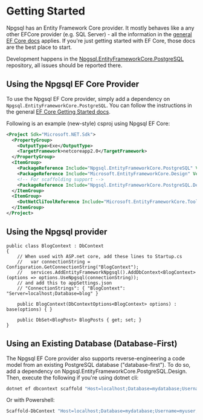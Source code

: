 # Getting Started

Npgsql has an Entity Framework Core provider. It mostly behaves like a any other EFCore provider (e.g. SQL Server) - all the information in the [general EF Core docs](https://docs.microsoft.com/en-us/ef/core/index) applies. If you're just getting started with EF Core, those docs are the best place to start.

Development happens in the [Npgsql.EntityFrameworkCore.PostgreSQL](https://github.com/npgsql/Npgsql.EntityFrameworkCore.PostgreSQL) repository, all issues should be reported there.

## Using the Npgsql EF Core Provider

To use the Npgsql EF Core provider, simply add a dependency on `Npgsql.EntityFrameworkCore.PostgreSQL`. You can follow the instructions in the general [EF Core Getting Started docs](https://docs.microsoft.com/en-us/ef/core/get-started/).

Following is an example (new-style) csproj using Npgsql EF Core:

```xml
<Project Sdk="Microsoft.NET.Sdk">
  <PropertyGroup>
    <OutputType>Exe</OutputType>
    <TargetFramework>netcoreapp2.0</TargetFramework>
  </PropertyGroup>
  <ItemGroup>
    <PackageReference Include="Npgsql.EntityFrameworkCore.PostgreSQL" Version="2.0.0" />
    <PackageReference Include="Microsoft.EntityFrameworkCore.Design" Version="2.0.0" />
    <!-- For scaffolding support -->
    <PackageReference Include="Npgsql.EntityFrameworkCore.PostgreSQL.Design" Version="1.1.1" />
  </ItemGroup>
  <ItemGroup>
    <DotNetCliToolReference Include="Microsoft.EntityFrameworkCore.Tools.DotNet" Version="2.0.0" />
  </ItemGroup>
</Project>
```

## Using the Npgsql provider

    public class BlogContext : DbContext
    {
        // When used with ASP.net core, add these lines to Startup.cs
        //   var connectionString = Configuration.GetConnectionString("BlogContext");
        //   services.AddEntityFrameworkNpgsql().AddDbContext<BlogContext>(options => options.UseNpgsql(connectionString));
        // and add this to appSettings.json
        // "ConnectionStrings": { "BlogContext": "Server=localhost;Database=blog" }
        
        public BlogContext(DbContextOptions<BlogContext> options) : base(options) { }
        
        public DbSet<BlogPost> BlogPosts { get; set; }     
    }
    
## Using an Existing Database (Database-First)

The Npgsql EF Core provider also supports reverse-engineering a code model from an existing PostgreSQL database ("database-first"). To do so, add a dependency on Npgsql.EntityFrameworkCore.PostgreSQL.Design. Then, execute the following if you're using dotnet cli:

```bash
dotnet ef dbcontext scaffold "Host=localhost;Database=mydatabase;Username=myuser;Password=mypassword" Npgsql.EntityFrameworkCore.PostgreSQL
```

Or with Powershell:

```powershell
Scaffold-DbContext "Host=localhost;Database=mydatabase;Username=myuser;Password=mypassword" Npgsql.EntityFrameworkCore.PostgreSQL
```
